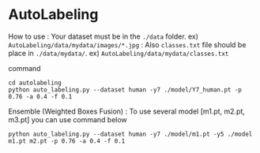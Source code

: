 # AutoLabeling

How to use
: Your dataset must be in the `./data`  folder.  ex) `AutoLabeling/data/mydata/images/*.jpg`
: Also `classes.txt` file should be place in `./data/mydata/`. ex) `AutoLabeling/data/mydata/classes.txt`

 command 
```shell
cd autolabeling
python auto_labeling.py --dataset human -y7 ./model/Y7_human.pt -p 0.76 -a 0.4 -f 0.1
```

Ensemble (Weighted Boxes Fusion)
: To use several model [m1.pt, m2.pt, m3.pt] you can use command below
```shell
python auto_labeling.py --dataset human -y7 ./model/m1.pt -y5 ./model m1.pt m2.pt -p 0.76 -a 0.4 -f 0.1
```